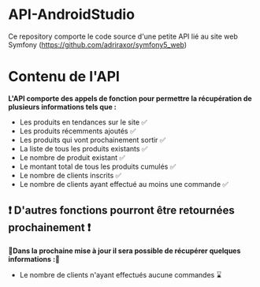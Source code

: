 # API-AndroidStudio
Ce repository comporte le code source d'une petite API lié au site web Symfony (https://github.com/adriraxor/symfony5_web)

# Contenu de l'API

**L'API comporte des appels de fonction pour permettre la récupération de plusieurs informations tels que :**
- Les produits en tendances sur le site ✅
- Les produits récemments ajoutés ✅
- Les produits qui vont prochainement sortir ✅
- La liste de tous les produits existants ✅
- Le nombre de produit existant ✅
- Le montant total de tous les produits cumulés ✅
- Le nombre de clients inscrits ✅
- Le nombre de clients ayant effectué au moins une commande ✅

## ❗️ D'autres fonctions pourront être retournées prochainement ❗️ 
**🔨Dans la prochaine mise à jour il sera possible de récupérer quelques informations :🔨**
- Le nombre de clients n'ayant effectués aucune commandes ⌛️
